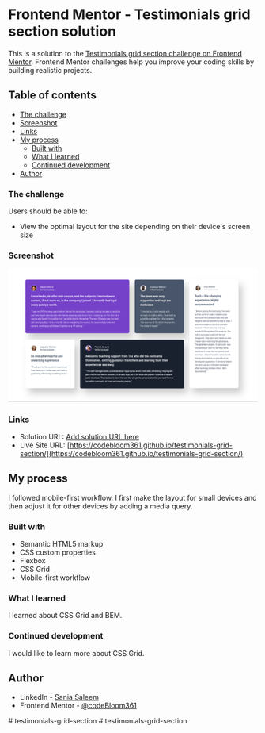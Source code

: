 # Frontend Mentor - Testimonials grid section solution

This is a solution to the [Testimonials grid section challenge on Frontend Mentor](https://www.frontendmentor.io/challenges/testimonials-grid-section-Nnw6J7Un7). Frontend Mentor challenges help you improve your coding skills by building realistic projects. 

## Table of contents

  - [The challenge](#the-challenge)
  - [Screenshot](#screenshot)
  - [Links](#links)
- [My process](#my-process)
  - [Built with](#built-with)
  - [What I learned](#what-i-learned)
  - [Continued development](#continued-development)
- [Author](#author)

### The challenge

Users should be able to:

- View the optimal layout for the site depending on their device's screen size

### Screenshot

![](./Screenshot%202025-09-20%20201554.png)

### Links

- Solution URL: [Add solution URL here](https://your-solution-url.com)
- Live Site URL: [https://codebloom361.github.io/testimonials-grid-section/](https://codebloom361.github.io/testimonials-grid-section/)

## My process

I followed mobile-first workflow. I first make the layout for small devices and then adjust it for other devices by adding a media query.

### Built with

- Semantic HTML5 markup
- CSS custom properties
- Flexbox
- CSS Grid
- Mobile-first workflow

### What I learned

I learned about CSS Grid and BEM.  

### Continued development

I would like to learn more about CSS Grid.

## Author

- LinkedIn - [Sania Saleem](www.linkedin.com/in/sania-saleem-1aa125347)
- Frontend Mentor - [@codeBloom361](https://www.frontendmentor.io/profile/codeBloom361)

#   t e s t i m o n i a l s - g r i d - s e c t i o n 
 
 #   t e s t i m o n i a l s - g r i d - s e c t i o n 
 
 